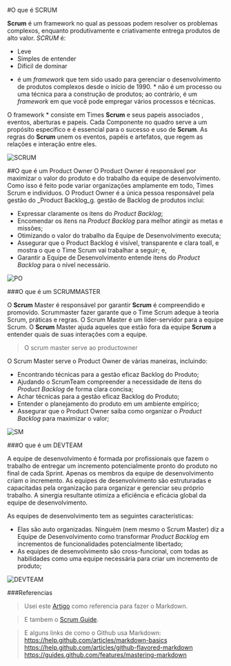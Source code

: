 #O que é SCRUM


**Scrum** é um framework no qual as pessoas podem resolver os problemas complexos, enquanto produtivamente e criativamente entrega produtos de alto valor.
_SCRUM_ é:

+ Leve
+ Simples de entender
+ Dificil de dominar
  
* é um _framework_ que tem sido usado para gerenciar o desenvolvimento de produtos complexos desde o início de 1990. * não é um processo ou uma técnica para a construção de produtos; ao contrário, é um _framework_ em que você pode empregar vários processos e técnicas.

O framework * consiste em Times **Scrum** e seus papeis associados , eventos, aberturas e papeis. Cada Componente no quadro serve a um propósito específico e é essencial para o sucesso e uso de **Scrum**. As regras do **Scrum** unem os eventos, papéis e artefatos, que regem as relações e interação entre eles. 


![SCRUM](http://i2.wp.com/www.mindmaster.com.br/wp-content/uploads/2014/06/Scrum-Process1.png?resize=630%2C315)


##O que é um Product Owner
O Product Owner é responsável por maximizar o valor do produto e do trabalho da equipe de desenvolvimento.
Como isso é feito pode variar organizações amplamente em todo, Times Scrum e indivíduos.
O Product Owner é a única pessoa responsável pela gestão do _Product Backlog_g.
gestão de Backlog de produtos inclui:

+  Expressar claramente os itens do _Product Backlog_;
+  Encomendar os itens na _Product Backlog_ para melhor atingir as metas e missões;
+  Otimizando o valor do trabalho da Equipe de Desenvolvimento executa;
+  Assegurar que o Product Backlog é visível, transparente e clara toall, e mostra o que o Time Scrum vai trabalhar a seguir; e,
+  Garantir a Equipe de Desenvolvimento entende itens do _Product Backlog_ para o nível necessário.


![PO](http://i1.wp.com/www.mindmaster.com.br/wp-content/uploads/2014/07/Intera%C3%A7%C3%A3o-Product-Owner.png?w=800)


###O que é um SCRUMMASTER


O **Scrum** Master é responsável por garantir **Scrum** é compreendido e promovido. Scrummaster fazer garante que o Time Scrum adeque à teoria Scrum, práticas e regras. O Scrum Master é um líder-servidor para a equipe Scrum. O **Scrum** Master ajuda aqueles que estão fora da equipe **Scrum** a entender quais de suas interações com a equipe. 
>O scrum master serve ao productowner

O Scrum Master serve o Product Owner de várias maneiras, incluindo:

+ Encontrando técnicas para a gestão eficaz Backlog do Produto;
+ Ajudando o ScrumTeam compreender a necessidade de itens do _Product Backlog_ de forma clara concisa;
+ Achar técnicas para a gestão eficaz Backlog do Produto;
+ Entender o planejamento do produto em um ambiente empírico;
+ Assegurar que o Product Owner saiba como organizar o _Product Backlog_ para maximizar o valor;

![SM](http://i2.wp.com/www.mindmaster.com.br/wp-content/uploads/2014/07/Responsabilidades-Scrum-Master.png?w=800)


###O que é um DEVTEAM


A equipe de desenvolvimento é formada por profissionais que fazem o trabalho de entregar um incremento potencialmente pronto do produto no final de cada Sprint. Apenas os membros da equipe de desenvolvimento criam o incremento. As equipes de desenvolvimento são estruturadas e capacitadas pela organização para organizar e gerenciar seu próprio trabalho. A sinergia resultante otimiza a eficiência e eficácia global da equipe de desenvolvimento.

As equipes de desenvolvimento tem as seguintes características:

+  Elas são auto organizadas. Ninguém (nem mesmo o Scrum Master) diz a Equipe de Desenvolvimento como transformar _Product Backlog_ em incrementos de funcionalidades potencialmente libertado;
+ As equipes de desenvolvimento são cross-funcional, com todas as habilidades como uma equipe necessária para criar um incremento de produto;


![DEVTEAM](http://i0.wp.com/www.mindmaster.com.br/wp-content/uploads/2014/08/Caracteristicas-Time-Scrum-e1435088192881.jpg?resize=790%2C572)


###Referencias
>Usei este [Artigo](http://blog.da2k.com.br/2015/02/08/aprenda-markdown) como referencia para fazer o Markdown.

> E tambem o [Scrum Guide](http://www.scrumguides.org/docs/scrumguide/v1/scrum-guide-us.pdf).

>E alguns links de como o Github usa Markdown:
<https://help.github.com/articles/markdown-basics>
<https://help.github.com/articles/github-flavored-markdown>
<https://guides.github.com/features/mastering-markdown>


